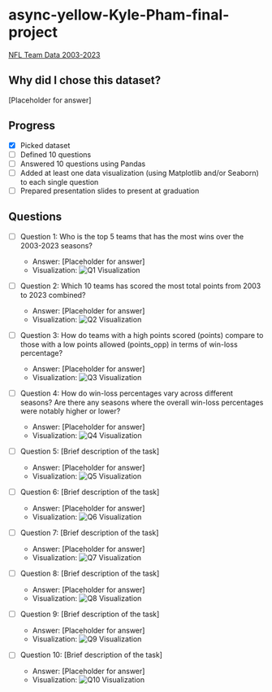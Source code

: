 # async-yellow-Kyle-Pham-final-project

[NFL Team Data 2003-2023]([https://www.example.com/link-to-dataset](https://www.kaggle.com/datasets/nickcantalupa/nfl-team-data-2003-2023))

## Why did I chose this dataset?

[Placeholder for answer]

## Progress
- [x] Picked dataset
- [ ] Defined 10 questions
- [ ] Answered 10 questions using Pandas
- [ ] Added at least one data visualization (using Matplotlib and/or Seaborn) to each single question
- [ ] Prepared presentation slides to present at graduation

## Questions
- [ ] Question 1: Who is the top 5 teams that has the most wins over the 2003-2023 seasons?
  - Answer: [Placeholder for answer]
  - Visualization: ![Q1 Visualization](https://example.com/path-to-image-1.png)

- [ ] Question 2: Which 10 teams has scored the most total points from 2003 to 2023 combined?
  - Answer: [Placeholder for answer]
  - Visualization: ![Q2 Visualization](https://example.com/path-to-image-2.png)

- [ ] Question 3: How do teams with a high points scored (points) compare to those with a low points allowed (points_opp) in terms of win-loss percentage?
  - Answer: [Placeholder for answer]
  - Visualization: ![Q3 Visualization](https://example.com/path-to-image-3.png)

- [ ] Question 4: How do win-loss percentages vary across different seasons? Are there any seasons where the overall win-loss percentages were notably higher or lower?
  - Answer: [Placeholder for answer]
  - Visualization: ![Q4 Visualization](https://example.com/path-to-image-4.png)

- [ ] Question 5: [Brief description of the task]
  - Answer: [Placeholder for answer]
  - Visualization: ![Q5 Visualization](https://example.com/path-to-image-5.png)

- [ ] Question 6: [Brief description of the task]
  - Answer: [Placeholder for answer]
  - Visualization: ![Q6 Visualization](https://example.com/path-to-image-6.png)

- [ ] Question 7: [Brief description of the task]
  - Answer: [Placeholder for answer]
  - Visualization: ![Q7 Visualization](https://example.com/path-to-image-7.png)

- [ ] Question 8: [Brief description of the task]
  - Answer: [Placeholder for answer]
  - Visualization: ![Q8 Visualization](https://example.com/path-to-image-8.png)

- [ ] Question 9: [Brief description of the task]
  - Answer: [Placeholder for answer]
  - Visualization: ![Q9 Visualization](https://example.com/path-to-image-9.png)

- [ ] Question 10: [Brief description of the task]
  - Answer: [Placeholder for answer]
  - Visualization: ![Q10 Visualization](https://example.com/path-to-image-10.png)
